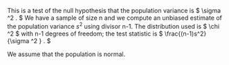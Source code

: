 This is a test of the null hypothesis that the population variance is
$ \sigma ^2 . $ We have a sample of size n and we compute an unbiased
estimate of the population variance $s^{2}$ using divisor n-1. The
distribution used is $ \chi ^2 $ with n-1 degrees of freedom; the test
statistic is $ \frac{(n-1)s^2}{\sigma ^2 } . $

We assume that the population is normal.
